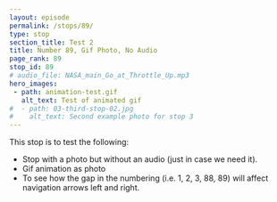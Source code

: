 ```yaml
---
layout: episode
permalink: /stops/89/
type: stop
section_title: Test 2
title: Number 89, Gif Photo, No Audio
page_rank: 89
stop_id: 89
# audio_file: NASA_main_Go_at_Throttle_Up.mp3
hero_images:
 - path: animation-test.gif
   alt_text: Test of animated gif
#  - path: 03-third-stop-02.jpg
#    alt_text: Second example photo for stop 3
---
```


This stop is to test the following:
- Stop with a photo but without an audio (just in case we need it).
- Gif animation as photo
- To see how the gap in the numbering (i.e. 1, 2, 3, 88, 89) will affect navigation arrows left and right.